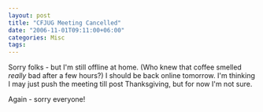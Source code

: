```yaml
---
layout: post
title: "CFJUG Meeting Cancelled"
date: "2006-11-01T09:11:00+06:00"
categories: Misc 
tags: 
---
```


Sorry folks - but I'm still offline at home. (Who knew that coffee smelled <i>really</i> bad after a few hours?) I should be back online tomorrow. I'm thinking I may just push the meeting till post Thanksgiving, but for now I'm not sure. 

Again - sorry everyone!
